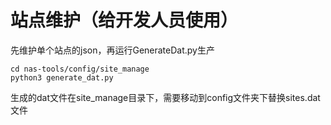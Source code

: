 # 站点维护（给开发人员使用）

先维护单个站点的json，再运行GenerateDat.py生产

```
cd nas-tools/config/site_manage
python3 generate_dat.py
```

生成的dat文件在site_manage目录下，需要移动到config文件夹下替换sites.dat文件
